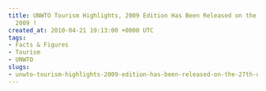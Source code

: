 ```yaml
---
title: UNWTO Tourism Highlights, 2009 Edition Has Been Released on the 27th of September,
  2009 !
created_at: 2010-04-21 19:13:00 +0000 UTC
tags:
- Facts & Figures
- Tourism
- UNWTO
slugs:
- unwto-tourism-highlights-2009-edition-has-been-released-on-the-27th-of-september-2009
---
```


